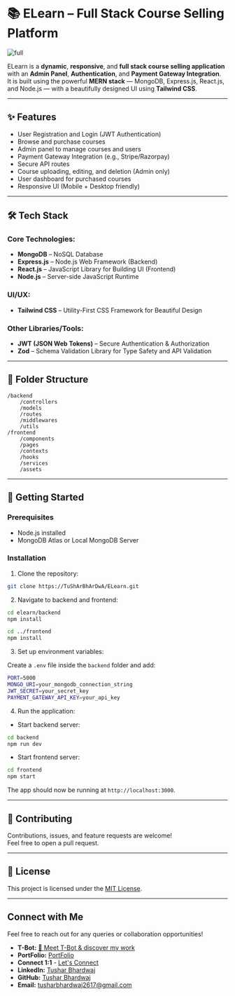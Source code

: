 # 📚 ELearn – Full Stack Course Selling Platform
![full](https://github.com/user-attachments/assets/6192a552-fb02-4201-8968-87a0125f56fa)

ELearn is a **dynamic**, **responsive**, and **full stack course selling application** with an **Admin Panel**, **Authentication**, and **Payment Gateway Integration**.  
It is built using the powerful **MERN stack** — MongoDB, Express.js, React.js, and Node.js — with a beautifully designed UI using **Tailwind CSS**.

---

## ✨ Features
- User Registration and Login (JWT Authentication)
- Browse and purchase courses
- Admin panel to manage courses and users
- Payment Gateway Integration (e.g., Stripe/Razorpay)
- Secure API routes
- Course uploading, editing, and deletion (Admin only)
- User dashboard for purchased courses
- Responsive UI (Mobile + Desktop friendly)

---

## 🛠️ Tech Stack

### Core Technologies:
- **MongoDB** – NoSQL Database
- **Express.js** – Node.js Web Framework (Backend)
- **React.js** – JavaScript Library for Building UI (Frontend)
- **Node.js** – Server-side JavaScript Runtime

### UI/UX:
- **Tailwind CSS** – Utility-First CSS Framework for Beautiful Design

### Other Libraries/Tools:
- **JWT (JSON Web Tokens)** – Secure Authentication & Authorization
- **Zod** – Schema Validation Library for Type Safety and API Validation

---

## 📂 Folder Structure
```
/backend
    /controllers
    /models
    /routes
    /middlewares
    /utils
/frontend
    /components
    /pages
    /contexts
    /hooks
    /services
    /assets
```

---

## 🚀 Getting Started

### Prerequisites
- Node.js installed
- MongoDB Atlas or Local MongoDB Server

### Installation

1. Clone the repository:
```bash
git clone https://TuShArBhArDwA/ELearn.git
```

2. Navigate to backend and frontend:
```bash
cd elearn/backend
npm install

cd ../frontend
npm install
```

3. Set up environment variables:

Create a `.env` file inside the `backend` folder and add:
```bash
PORT=5000
MONGO_URI=your_mongodb_connection_string
JWT_SECRET=your_secret_key
PAYMENT_GATEWAY_API_KEY=your_api_key
```

4. Run the application:

- Start backend server:
```bash
cd backend
npm run dev
```

- Start frontend server:
```bash
cd frontend
npm start
```

The app should now be running at `http://localhost:3000`.

---

## 🤝 Contributing
Contributions, issues, and feature requests are welcome!  
Feel free to open a pull request.

---

## 📜 License
This project is licensed under the [MIT License](LICENSE).

---


## Connect with Me

Feel free to reach out for any queries or collaboration opportunities!

- **T-Bot:** [🤖 Meet T-Bot & discover my work](https://t-bot-blush.vercel.app/)
- **PortFolio:** [PortFolio](https://tushar-bhardwaj.vercel.app/)
- **Connect 1:1** - [Let's Connect](https://topmate.io/tusharbhardwaj)
- **LinkedIn:** [Tushar Bhardwaj](https://www.linkedin.com/in/bhardwajtushar2004)
- **GitHub:** [Tushar Bhardwaj](https://github.com/TuShArBhArDwA)
- **Email:** tusharbhardwaj2617@gmail.com
